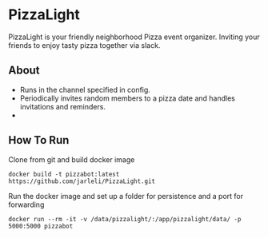 # PizzaLight
PizzaLight is your friendly neighborhood Pizza event organizer. Inviting your friends to enjoy tasty pizza together via slack.

## About
 - Runs in the channel specified in config. 
 - Periodically invites random members to a pizza date and handles invitations and reminders.
 - 

## How To Run
Clone from git and build docker image
```
docker build -t pizzabot:latest https://github.com/jarleli/PizzaLight.git
```
Run the docker image and set up a folder for persistence and a port for forwarding
```
docker run --rm -it -v /data/pizzalight/:/app/pizzalight/data/ -p 5000:5000 pizzabot
```
